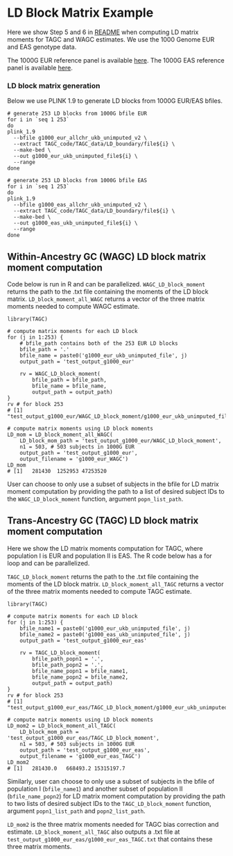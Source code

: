 


# LD Block Matrix Example

Here we show Step 5 and 6 in [README](../README.md) when computing LD matrix moments for TAGC and WAGC estimates. We use the 1000 Genome EUR and EAS genotype data. 

The 1000G EUR reference panel is available [here](https://ctg.cncr.nl/software/MAGMA/ref_data/g1000_eur.zip). The 1000G EAS reference panel is available [here](https://ctg.cncr.nl/software/MAGMA/ref_data/g1000_eas.zip).



### LD block matrix generation
Below we use PLINK 1.9 to generate LD blocks from 1000G EUR/EAS bfiles. 
```{bash}
# generate 253 LD blocks from 1000G bfile EUR
for i in `seq 1 253`
do
plink_1.9
  --bfile g1000_eur_allchr_ukb_unimputed_v2 \
  --extract TAGC_code/TAGC_data/LD_boundary/file${i} \
  --make-bed \
  --out g1000_eur_ukb_unimputed_file${i} \
  --range
done

# generate 253 LD blocks from 1000G bfile EAS
for i in `seq 1 253`
do
plink_1.9
  --bfile g1000_eas_allchr_ukb_unimputed_v2 \
  --extract TAGC_code/TAGC_data/LD_boundary/file${i} \
  --make-bed \
  --out g1000_eas_ukb_unimputed_file${i} \
  --range
done
```


## Within-Ancestry GC (WAGC) LD block matrix moment computation
Code below is run in R and can be parallelized. `WAGC_LD_block_moment` returns the path to the .txt file containing the moments of the LD block matrix. `LD_block_moment_all_WAGC` returns a vector of the three matrix moments needed to compute WAGC estimate.

```{bash}
library(TAGC)

# compute matrix moments for each LD block
for (j in 1:253) {
    # bfile_path contains both of the 253 EUR LD blocks
    bfile_path = '.'
    bfile_name = paste0('g1000_eur_ukb_unimputed_file', j)
    output_path = 'test_output_g1000_eur'

    rv = WAGC_LD_block_moment(
        bfile_path = bfile_path, 
        bfile_name = bfile_name,
        output_path = output_path)
}
rv # for block 253
# [1] "test_output_g1000_eur/WAGC_LD_block_moment/g1000_eur_ukb_unimputed_file253_traces.txt"

# compute matrix moments using LD block moments
LD_mom = LD_block_moment_all_WAGC(
    LD_block_mom_path = 'test_output_g1000_eur/WAGC_LD_block_moment', 
    n1 = 503, # 503 subjects in 1000G EUR
    output_path = 'test_output_g1000_eur', 
    output_filename = 'g1000_eur_WAGC')
LD_mom
# [1]   281430  1252953 47253520
```
User can choose to only use a subset of subjects in the bfile for LD matrix moment computation by providing the path to a list of desired subject IDs to the `WAGC_LD_block_moment` function, argument `popn_list_path`.




## Trans-Ancestry GC (TAGC) LD block matrix moment computation
Here we show the LD matrix moments computation for TAGC, where population I is EUR and population II is EAS. The R code below has a for loop and can be parallelized. 

`TAGC_LD_block_moment` returns the path to the .txt file containing the moments of the LD block matrix. `LD_block_moment_all_TAGC` returns a vector of the three matrix moments needed to compute TAGC estimate.

```{bash}
library(TAGC)

# compute matrix moments for each LD block
for (j in 1:253) {
    bfile_name1 = paste0('g1000_eur_ukb_unimputed_file', j)
    bfile_name2 = paste0('g1000_eas_ukb_unimputed_file', j)
    output_path = 'test_output_g1000_eur_eas'

    rv = TAGC_LD_block_moment(
        bfile_path_popn1 = '.', 
        bfile_path_popn2 = '.', 
        bfile_name_popn1 = bfile_name1, 
        bfile_name_popn2 = bfile_name2, 
        output_path = output_path)
}
rv # for block 253
# [1] "test_output_g1000_eur_eas/TAGC_LD_block_moment/g1000_eur_ukb_unimputed_file1_g1000_eas_ukb_unimputed_file1_TAGC_traces.txt"

# compute matrix moments using LD block moments
LD_mom2 = LD_block_moment_all_TAGC(
    LD_block_mom_path = 'test_output_g1000_eur_eas/TAGC_LD_block_moment', 
    n1 = 503, # 503 subjects in 1000G EUR
    output_path = 'test_output_g1000_eur_eas',
    output_filename = 'g1000_eur_eas_TAGC')
LD_mom2
# [1]   281430.0   668493.2 15315197.7
```
Similarly, user can choose to only use a subset of subjects in the bfile of population I (`bfile_name1`) and another subset of population II (`bfile_name_popn2`) for LD matrix moment computation by providing the path to two lists of desired subject IDs to the `TAGC_LD_block_moment` function, argument `popn1_list_path` and `popn2_list_path`.

`LD_mom2` is the three matrix moments needed for TAGC bias correction and estimate. `LD_block_moment_all_TAGC` also outputs a .txt file at `test_output_g1000_eur_eas/g1000_eur_eas_TAGC.txt` that contains these three matrix moments.





